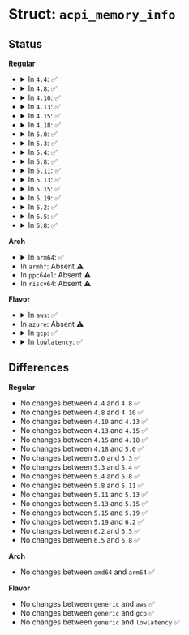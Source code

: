 # Struct: <code>acpi_memory_info</code>

## Status
<b>Regular</b>
<ul>
<li>
<details>
<summary>In <code>4.4</code>: ✅</summary>

```c
struct acpi_memory_info {
    struct list_head list;
    u64 start_addr;
    u64 length;
    short unsigned int caching;
    short unsigned int write_protect;
    unsigned int enabled;
};
```
</details>
</li>
<li>
<details>
<summary>In <code>4.8</code>: ✅</summary>

```c
struct acpi_memory_info {
    struct list_head list;
    u64 start_addr;
    u64 length;
    short unsigned int caching;
    short unsigned int write_protect;
    unsigned int enabled;
};
```
</details>
</li>
<li>
<details>
<summary>In <code>4.10</code>: ✅</summary>

```c
struct acpi_memory_info {
    struct list_head list;
    u64 start_addr;
    u64 length;
    short unsigned int caching;
    short unsigned int write_protect;
    unsigned int enabled;
};
```
</details>
</li>
<li>
<details>
<summary>In <code>4.13</code>: ✅</summary>

```c
struct acpi_memory_info {
    struct list_head list;
    u64 start_addr;
    u64 length;
    short unsigned int caching;
    short unsigned int write_protect;
    unsigned int enabled;
};
```
</details>
</li>
<li>
<details>
<summary>In <code>4.15</code>: ✅</summary>

```c
struct acpi_memory_info {
    struct list_head list;
    u64 start_addr;
    u64 length;
    short unsigned int caching;
    short unsigned int write_protect;
    unsigned int enabled;
};
```
</details>
</li>
<li>
<details>
<summary>In <code>4.18</code>: ✅</summary>

```c
struct acpi_memory_info {
    struct list_head list;
    u64 start_addr;
    u64 length;
    short unsigned int caching;
    short unsigned int write_protect;
    unsigned int enabled;
};
```
</details>
</li>
<li>
<details>
<summary>In <code>5.0</code>: ✅</summary>

```c
struct acpi_memory_info {
    struct list_head list;
    u64 start_addr;
    u64 length;
    short unsigned int caching;
    short unsigned int write_protect;
    unsigned int enabled;
};
```
</details>
</li>
<li>
<details>
<summary>In <code>5.3</code>: ✅</summary>

```c
struct acpi_memory_info {
    struct list_head list;
    u64 start_addr;
    u64 length;
    short unsigned int caching;
    short unsigned int write_protect;
    unsigned int enabled;
};
```
</details>
</li>
<li>
<details>
<summary>In <code>5.4</code>: ✅</summary>

```c
struct acpi_memory_info {
    struct list_head list;
    u64 start_addr;
    u64 length;
    short unsigned int caching;
    short unsigned int write_protect;
    unsigned int enabled;
};
```
</details>
</li>
<li>
<details>
<summary>In <code>5.8</code>: ✅</summary>

```c
struct acpi_memory_info {
    struct list_head list;
    u64 start_addr;
    u64 length;
    short unsigned int caching;
    short unsigned int write_protect;
    unsigned int enabled;
};
```
</details>
</li>
<li>
<details>
<summary>In <code>5.11</code>: ✅</summary>

```c
struct acpi_memory_info {
    struct list_head list;
    u64 start_addr;
    u64 length;
    short unsigned int caching;
    short unsigned int write_protect;
    unsigned int enabled;
};
```
</details>
</li>
<li>
<details>
<summary>In <code>5.13</code>: ✅</summary>

```c
struct acpi_memory_info {
    struct list_head list;
    u64 start_addr;
    u64 length;
    short unsigned int caching;
    short unsigned int write_protect;
    unsigned int enabled;
};
```
</details>
</li>
<li>
<details>
<summary>In <code>5.15</code>: ✅</summary>

```c
struct acpi_memory_info {
    struct list_head list;
    u64 start_addr;
    u64 length;
    short unsigned int caching;
    short unsigned int write_protect;
    unsigned int enabled;
};
```
</details>
</li>
<li>
<details>
<summary>In <code>5.19</code>: ✅</summary>

```c
struct acpi_memory_info {
    struct list_head list;
    u64 start_addr;
    u64 length;
    short unsigned int caching;
    short unsigned int write_protect;
    unsigned int enabled;
};
```
</details>
</li>
<li>
<details>
<summary>In <code>6.2</code>: ✅</summary>

```c
struct acpi_memory_info {
    struct list_head list;
    u64 start_addr;
    u64 length;
    short unsigned int caching;
    short unsigned int write_protect;
    unsigned int enabled;
};
```
</details>
</li>
<li>
<details>
<summary>In <code>6.5</code>: ✅</summary>

```c
struct acpi_memory_info {
    struct list_head list;
    u64 start_addr;
    u64 length;
    short unsigned int caching;
    short unsigned int write_protect;
    unsigned int enabled;
};
```
</details>
</li>
<li>
<details>
<summary>In <code>6.8</code>: ✅</summary>

```c
struct acpi_memory_info {
    struct list_head list;
    u64 start_addr;
    u64 length;
    short unsigned int caching;
    short unsigned int write_protect;
    unsigned int enabled;
};
```
</details>
</li>
</ul>
<b>Arch</b>
<ul>
<li>
<details>
<summary>In <code>arm64</code>: ✅</summary>

```c
struct acpi_memory_info {
    struct list_head list;
    u64 start_addr;
    u64 length;
    short unsigned int caching;
    short unsigned int write_protect;
    unsigned int enabled;
};
```
</details>
</li>
<li>
In <code>armhf</code>: Absent ⚠️
</li>
<li>
In <code>ppc64el</code>: Absent ⚠️
</li>
<li>
In <code>riscv64</code>: Absent ⚠️
</li>
</ul>
<b>Flavor</b>
<ul>
<li>
<details>
<summary>In <code>aws</code>: ✅</summary>

```c
struct acpi_memory_info {
    struct list_head list;
    u64 start_addr;
    u64 length;
    short unsigned int caching;
    short unsigned int write_protect;
    unsigned int enabled;
};
```
</details>
</li>
<li>
In <code>azure</code>: Absent ⚠️
</li>
<li>
<details>
<summary>In <code>gcp</code>: ✅</summary>

```c
struct acpi_memory_info {
    struct list_head list;
    u64 start_addr;
    u64 length;
    short unsigned int caching;
    short unsigned int write_protect;
    unsigned int enabled;
};
```
</details>
</li>
<li>
<details>
<summary>In <code>lowlatency</code>: ✅</summary>

```c
struct acpi_memory_info {
    struct list_head list;
    u64 start_addr;
    u64 length;
    short unsigned int caching;
    short unsigned int write_protect;
    unsigned int enabled;
};
```
</details>
</li>
</ul>

## Differences
<b>Regular</b>
<ul>
<li>
No changes between <code>4.4</code> and <code>4.8</code> ✅
</li>
<li>
No changes between <code>4.8</code> and <code>4.10</code> ✅
</li>
<li>
No changes between <code>4.10</code> and <code>4.13</code> ✅
</li>
<li>
No changes between <code>4.13</code> and <code>4.15</code> ✅
</li>
<li>
No changes between <code>4.15</code> and <code>4.18</code> ✅
</li>
<li>
No changes between <code>4.18</code> and <code>5.0</code> ✅
</li>
<li>
No changes between <code>5.0</code> and <code>5.3</code> ✅
</li>
<li>
No changes between <code>5.3</code> and <code>5.4</code> ✅
</li>
<li>
No changes between <code>5.4</code> and <code>5.8</code> ✅
</li>
<li>
No changes between <code>5.8</code> and <code>5.11</code> ✅
</li>
<li>
No changes between <code>5.11</code> and <code>5.13</code> ✅
</li>
<li>
No changes between <code>5.13</code> and <code>5.15</code> ✅
</li>
<li>
No changes between <code>5.15</code> and <code>5.19</code> ✅
</li>
<li>
No changes between <code>5.19</code> and <code>6.2</code> ✅
</li>
<li>
No changes between <code>6.2</code> and <code>6.5</code> ✅
</li>
<li>
No changes between <code>6.5</code> and <code>6.8</code> ✅
</li>
</ul>
<b>Arch</b>
<ul>
<li>
No changes between <code>amd64</code> and <code>arm64</code> ✅
</li>
</ul>
<b>Flavor</b>
<ul>
<li>
No changes between <code>generic</code> and <code>aws</code> ✅
</li>
<li>
No changes between <code>generic</code> and <code>gcp</code> ✅
</li>
<li>
No changes between <code>generic</code> and <code>lowlatency</code> ✅
</li>
</ul>
